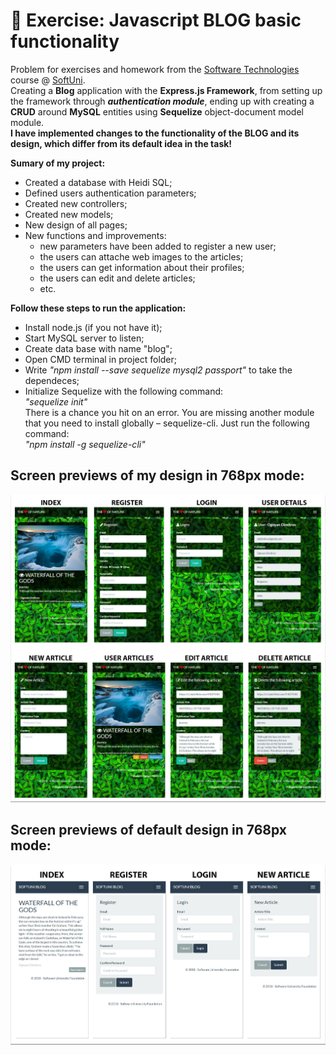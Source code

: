 # :triangular_ruler: Exercise: Javascript BLOG basic functionality

Problem for exercises and homework from the [Software Technologies](https://github.com/OgnyanDD/Software-Technologies) course @ [SoftUni](https://softuni.bg/).<br/>
Creating a **Blog** application with the **Express.js Framework**, from setting up the framework through ***authentication module***, ending up with creating a **CRUD** around **MySQL** entities using **Sequelize** object-document model module.<br/>
**I have implemented changes to the functionality of the BLOG and its design, which differ from its default idea in the task!**<br/>

**Sumary of my project:**
* Created a database with Heidi SQL;
* Defined users authentication parameters;
* Created new controllers;
* Created new models;
* New design of all pages;
* New functions and improvements:
  - new parameters have been added to register a new user;
  - the users can attache web images to the articles;
  - the users can get information about their profiles;
  - the users can edit and delete articles;
  - etc.<br/>
  
**Follow these steps to run the application:**
- Install node.js (if you not have it);
- Start MySQL server to listen;
- Create data base with name "blog";
- Open CMD terminal in project folder;
- Write *"npm install --save sequelize mysql2 passport"* to take the dependeces;<br/>
- Initialize Sequelize with the following command:<br/>
*"sequelize init"*<br/>
There is a chance you hit on an error. You are missing another module that you need to install globally – sequelize-cli. Just run the following command:<br/>
*"npm install -g sequelize-cli"*<br/>

## Screen previews of my design in 768px mode:
![My Design](https://github.com/OgnyanDD/Web-Blog/blob/master/pic's/MyDesign.png)
<br/>
## Screen previews of default design in 768px mode:
![Default Design](https://github.com/OgnyanDD/Web-Blog/blob/master/pic's/DefaultDesign.png)
